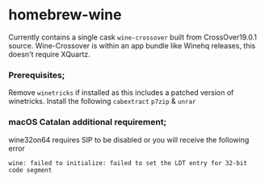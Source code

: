 # homebrew-wine

Currently contains a single cask `wine-crossover` built from CrossOver19.0.1 source.
Wine-Crossover is within an app bundle like Winehq releases, this doesn't require XQuartz.


### Prerequisites;
Remove `winetricks` if installed as this includes a patched version of winetricks.
Install the following `cabextract` `p7zip` & `unrar`

### macOS Catalan additional requirement;
wine32on64 requires SIP to be disabled or you will receive the following error
```
wine: failed to initialize: failed to set the LDT entry for 32-bit code segment
```
